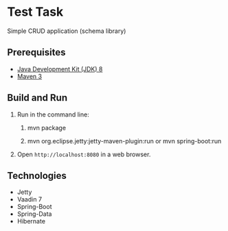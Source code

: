 Test Task
=========
Simple CRUD application (schema library)

Prerequisites
-------------

* [Java Development Kit (JDK) 8](http://www.oracle.com/technetwork/java/javase/downloads/jdk8-downloads-2133151.html)
* [Maven 3](https://maven.apache.org/download.cgi)


Build and Run
-------------

1. Run in the command line:
	1. mvn package
	
	2. mvn org.eclipse.jetty:jetty-maven-plugin:run
     or 
    mvn spring-boot:run

3. Open `http://localhost:8080` in a web browser.

Technologies
-------------

* Jetty
* Vaadin 7
* Spring-Boot
* Spring-Data
* Hibernate